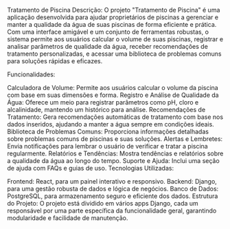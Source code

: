 Tratamento de Piscina
Descrição: O projeto "Tratamento de Piscina" é uma aplicação desenvolvida para ajudar proprietários de piscinas a gerenciar e manter a qualidade da água de suas piscinas de forma eficiente e prática. Com uma interface amigável e um conjunto de ferramentas robustas, o sistema permite aos usuários calcular o volume de suas piscinas, registrar e analisar parâmetros de qualidade da água, receber recomendações de tratamento personalizadas, e acessar uma biblioteca de problemas comuns para soluções rápidas e eficazes.

Funcionalidades:

Calculadora de Volume: Permite aos usuários calcular o volume da piscina com base em suas dimensões e forma.
Registro e Análise de Qualidade da Água: Oferece um meio para registrar parâmetros como pH, cloro e alcalinidade, mantendo um histórico para análise.
Recomendações de Tratamento: Gera recomendações automáticas de tratamento com base nos dados inseridos, ajudando a manter a água sempre em condições ideais.
Biblioteca de Problemas Comuns: Proporciona informações detalhadas sobre problemas comuns de piscinas e suas soluções.
Alertas e Lembretes: Envia notificações para lembrar o usuário de verificar e tratar a piscina regularmente.
Relatórios e Tendências: Mostra tendências e relatórios sobre a qualidade da água ao longo do tempo.
Suporte e Ajuda: Inclui uma seção de ajuda com FAQs e guias de uso.
Tecnologias Utilizadas:

Frontend: React, para um painel interativo e responsivo.
Backend: Django, para uma gestão robusta de dados e lógica de negócios.
Banco de Dados: PostgreSQL, para armazenamento seguro e eficiente dos dados.
Estrutura do Projeto: O projeto está dividido em vários apps Django, cada um responsável por uma parte específica da funcionalidade geral, garantindo modularidade e facilidade de manutenção.